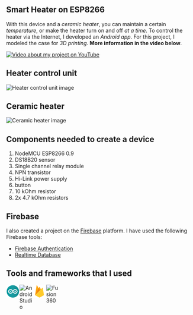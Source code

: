 ## Smart Heater on ESP8266

With this device and a *ceramic heater*, you can maintain a certain *temperature*, or make the heater turn on and off *at a time*. To control the heater via the Internet, I developed an *Android app*. For this project, I modeled the case for *3D printing*. **More information in the video below**.

[![Video about my project on YouTube](https://img.youtube.com/vi/4tR2fXaSKr4/0.jpg)](https://youtu.be/4tR2fXaSKr4)

## Heater control unit

![Heater control unit image](https://github.com/IhorAntiukhov/Smart-Heater-ESP8266/blob/main/images/IMG_20220926_104837.jpg)

## Ceramic heater

![Ceramic heater image](https://github.com/IhorAntiukhov/Smart-Heater-ESP8266/blob/main/images/IMG_20220926_105239.jpg)

## Components needed to create a device

1. NodeMCU ESP8266 0.9
2. DS18B20 sensor
3. Single channel relay module
4. NPN transistor
5. Hi-Link power supply
6. button
7. 10 kOhm resistor
8. 2x 4.7 kOhm resistors

## Firebase

I also created a project on the [Firebase](https://firebase.google.com) platform. I have used the following Firebase tools:
+ [Firebase Authentication](https://firebase.google.com/docs/auth)
+ [Realtime Database](https://firebase.google.com/docs/database)

## Tools and frameworks that I used

[<img align="left" alt="ArduinoIDE" width="36px" src="https://raw.githubusercontent.com/github/explore/80688e429a7d4ef2fca1e82350fe8e3517d3494d/topics/arduino/arduino.png"/>](https://www.arduino.cc/en/software)
[<img align="left" alt="AndroidStudio" width="36px" src="https://img.icons8.com/color/344/android-studio--v3.png"/>](https://developer.android.com/studio)
[<img align="left" alt="Firebase" width="36px" src="https://raw.githubusercontent.com/github/explore/80688e429a7d4ef2fca1e82350fe8e3517d3494d/topics/firebase/firebase.png"/>](https://firebase.google.com)
[<img align="left" alt="Fusion360" width="36px" src="https://img.icons8.com/color/344/autodesk-fusion-360.png"/>](https://www.autodesk.com/products/fusion-360/overview?term=1-YEAR&tab=subscription)

